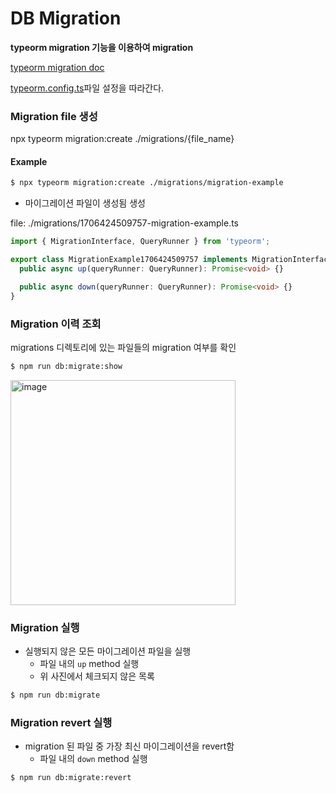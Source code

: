 # DB Migration

**typeorm migration 기능을 이용하여 migration**

[typeorm migration doc](https://orkhan.gitbook.io/typeorm/docs/migrations)

[typeorm.config.ts](../../typeorm.config.ts)파일 설정을 따라간다.

### Migration file 생성

npx typeorm migration:create ./migrations/{file_name}

#### Example

```bash
$ npx typeorm migration:create ./migrations/migration-example
```

- 마이그레이션 파일이 생성됨 생성

file: ./migrations/1706424509757-migration-example.ts

```ts
import { MigrationInterface, QueryRunner } from 'typeorm';

export class MigrationExample1706424509757 implements MigrationInterface {
  public async up(queryRunner: QueryRunner): Promise<void> {}

  public async down(queryRunner: QueryRunner): Promise<void> {}
}
```

### Migration 이력 조회

migrations 디렉토리에 있는 파일들의 migration 여부를 확인

```bash
$ npm run db:migrate:show
```

<img width="360" alt="image" src="https://github.com/modern-agile-team/dongurami-server-v2/assets/46591459/f515fdbf-ff20-4221-a98b-8dba7a838885">

### Migration 실행

- 실행되지 않은 모든 마이그레이션 파일을 실행
  - 파일 내의 `up` method 실행
  - 위 사진에서 체크되지 않은 목록

```bash
$ npm run db:migrate
```

### Migration revert 실행

- migration 된 파일 중 가장 최신 마이그레이션을 revert함
  - 파일 내의 `down` method 실행

```bash
$ npm run db:migrate:revert
```
